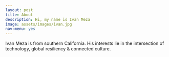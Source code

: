```yaml
---
layout: post
title: About
description: Hi, my name is Ivan Meza
image: assets/images/ivan.jpg
nav-menu: yes
---
```


Ivan Meza is from southern California. His interests lie in the intersection of technology, global resiliency & connected culture. 
